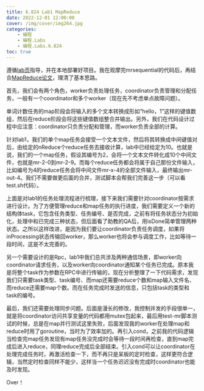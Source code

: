 ```yaml
---
title: 6.824 Lab1 MapReduce
date: 2022-12-01 12:00:00
cover: /img/cover/img264.jpg
categories:
    - 编程
    - 编程.Labs
    - 编程.Labs.6.824
toc: true
---
```


遵循[lab页](https://pdos.csail.mit.edu/6.824/labs/lab-mr.html)指导，并在本地部署好项目。我在观摩完mrsequential的代码后，再结合[MapReduce论文](https://static.googleusercontent.com/media/research.google.com/zh-CN//archive/mapreduce-osdi04.pdf)，理清了基本思路。
<!--more-->

首先，我们会有两个角色，worker负责处理任务，coordinator负责管理和分配任务，一般有一个coordinator和多个worker（现在先不考虑单点故障问题）。

单词计数任务的map阶段会将输入的多个文本转换成形如“hello，1”这样的键值数组，然后在reduce阶段会将这些键值数组整合并输出。另外，我们在代码设计过程中应注意：coordinator只负责分配和管理，而worker负责全部的计算。

针对lab1，我们的单个map任务会接受一个文本文件，然后将其转换成中间键值对后，由给定的nReduce个reduce任务去接收计算，lab中已经给定为10。也就是说，我们的一个map任务，假设其编号为2，会将一个文本文件转化成10个中间文件，也就是mr-2-0到mr-2-9。而每个reduce任务都会将属于自己那份文件输入，比如编号为4的reduce任务会将中间文件mr-x-4的全部文件输入，最终输出mr-out-4。我们不需要做更后面的合并，测试脚本会帮我们完善这一步（可以看test.sh代码）。

上面是对lab1的任务处理流程进行梳理，接下来我们需要针对coordinator按需求进行设计。为了方便管理reduce和map任务的执行进度，我们需要定义一个新的结构体task，它包含任务类型、任务编号、是否完成，之前有将任务状态分为初始化，处理中和已完成三种状态，但后面看了助教的QA后，用isDone简单管理两种状态。之所以这样改进，是因为我们要让coordinator负责任务调度，如果将inProcessing状态传输回worker，那么worker也将会参与调度工作，比如等待一段时间，这是不太完善的。

另一个需要设计的是Rpc，lab1中我们总共涉及两种通信场景，即worker向coordinator请求任务，以及worker向coordinator通知某个任务已完成。原本我是将整个task作为参数在RPC中进行传输的，现在分析整理了一下代码需求，发现我们只需要task类型、task编号、而map还需要reduce个数和map输入文件名、而reduce还需要map个数。而在任务完成时发送的信息，只包括task的类型和task的编号。

最后，我们还需要处理同步问题。后面是漫长的修改，我控制并发的手段很单一，就是将coordinator访问共享变量的代码都用mutex包起来，最后用test-mr脚本测试的时候，总是在map并行测试这里失败，后面发现我的worker在处理map和reduce时用了goroutine，当时为了效率加的。再引入cond，之前我的代码逻辑当检查完map任务发现有map任务没完成时会等待一段时间再检查，直到map完成后进入reduce，同理reduce完成后全部结束。引入cond可以让coordinator在处理完成任务时，再激活检查一下，而不再只是呆板的定时检查，这样更符合逻辑，当然定时检查同样不能少，这样当一个任务迟迟没有完成时coordinator也能及时发现。

Over！